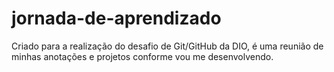 # jornada-de-aprendizado
Criado para a realização do desafio de Git/GitHub da DIO, é uma reunião de minhas anotações e projetos conforme vou me desenvolvendo.
